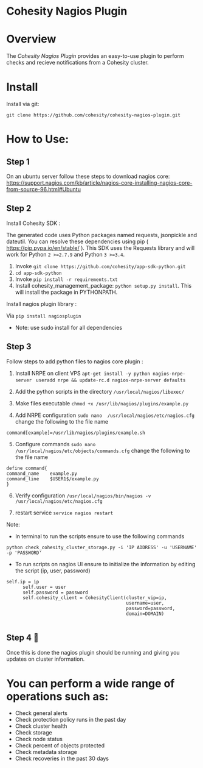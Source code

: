 

Cohesity Nagios Plugin
=================

# Overview

The *Cohesity Nagios Plugin*  provides an easy-to-use plugin to perform checks and recieve notifications from a Cohesity cluster. 


# Install

Install via git:
```
git clone https://github.com/cohesity/cohesity-nagios-plugin.git
```


# How to Use:

## Step 1
On an ubuntu server follow these steps to download nagios core:  
https://support.nagios.com/kb/article/nagios-core-installing-nagios-core-from-source-96.html#Ubuntu

## Step 2 
Install Cohesity SDK : 
 

The generated code uses Python packages named requests, jsonpickle and dateutil.
You can resolve these dependencies using pip ( https://pip.pypa.io/en/stable/ ).
This SDK uses the Requests library and will work for Python ```2 >=2.7.9``` and Python ```3 >=3.4```.

  1. Invoke ```git clone https://github.com/cohesity/app-sdk-python.git```
  2. ```cd app-sdk-python```
  2. Invoke ```pip install -r requirements.txt```
  3. Install cohesity_management_package: ```python setup.py install```. 
  This will install the package in PYTHONPATH.


Install nagios plugin library : 


 Via ```pip install nagiosplugin ```
 
* Note: use sudo install for all dependencies

## Step 3
Follow steps to add python files to nagios core plugin :
 1. Install NRPE on client VPS 
 ```apt-get install -y python nagios-nrpe-server ```
```useradd nrpe && update-rc.d nagios-nrpe-server defaults```

 2.  Add the python scripts in the directory ```/usr/local/nagios/libexec/ ```
 
 3. Make files executable 
 ```chmod +x /usr/lib/nagios/plugins/example.py```
 
 4. Add NRPE configuration 
  ```sudo nano  /usr/local/nagios/etc/nagios.cfg ```
  change the following to the file name 
  ```
  command[example]=/usr/lib/nagios/plugins/example.sh
  ```
  
 5. Configure commands 
 ```sudo nano /usr/local/nagios/etc/objects/commands.cfg```
 change the following to the file name 
 
 ``` 
 define command{
 command_name    example.py 
 command_line    $USER1$/example.py 
 }
 ```
 
 6. Verify configuration ```/usr/local/nagios/bin/nagios -v /usr/local/nagios/etc/nagios.cfg ```
 
 7. restart service ```service nagios restart```

Note: 
  * In terminal to run the scripts ensure to use the following commands
  ```
  python check_cohesity_cluster_storage.py -i 'IP ADDRESS' -u 'USERNAME' -p 'PASSWORD'
  
  ```
  * To run scripts on nagios UI ensure to initialize the information by editing the script (ip, user, password)
  ```
  self.ip = ip
        self.user = user
        self.password = password
        self.cohesity_client = CohesityClient(cluster_vip=ip,
                                              username=user,
                                              password=password,
                                              domain=DOMAIN)
                                              
  ```
 ## Step 4 :tada:
 
 Once this is done the nagios plugin should be running and giving you updates on cluster information.
 
# You can perform a wide range of operations such as:
* Check general alerts 
* Check protection policy runs in the past day
* Check cluster health 
* Check storage
* Check node status 
* Check percent of objects protected 
* Check metadata storage 
* Check recoveries in the past 30 days 
